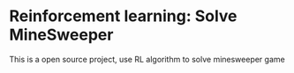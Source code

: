 # Reinforcement learning: Solve MineSweeper
This is a open source project, use RL algorithm to solve minesweeper game
